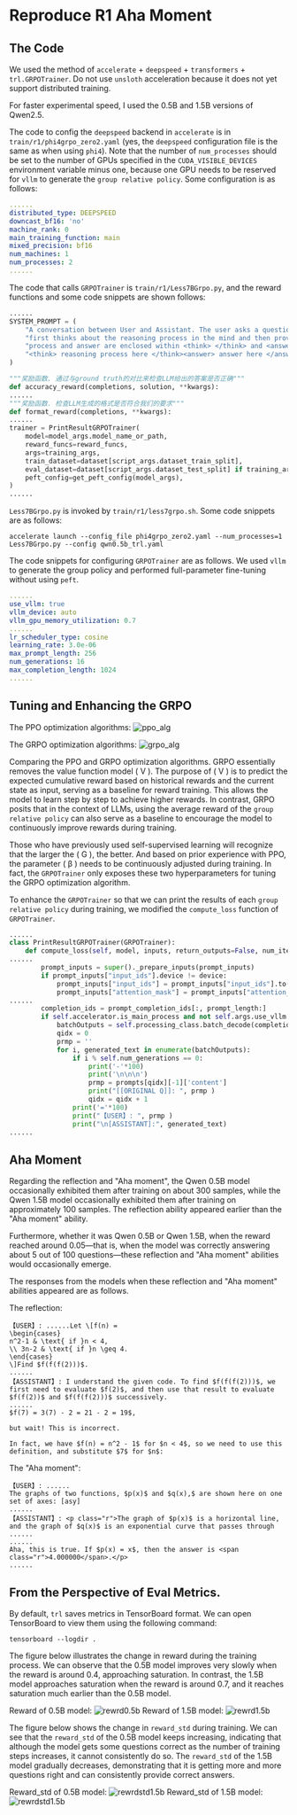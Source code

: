 # Reproduce R1 Aha Moment

## The Code
We used the method of `accelerate` + `deepspeed` + `transformers` + `trl.GRPOTrainer`. Do not use `unsloth` acceleration because it does not yet support distributed training.  
   
For faster experimental speed, I used the 0.5B and 1.5B versions of Qwen2.5.  
   
The code to config the `deepspeed` backend in `accelerate` is in `train/r1/phi4grpo_zero2.yaml` (yes, the `deepspeed` configuration file is the same as when using `phi4`). Note that the number of `num_processes` should be set to the number of GPUs specified in the `CUDA_VISIBLE_DEVICES` environment variable minus one, because one GPU needs to be reserved for `vllm` to generate the `group relative policy`. Some configuration is as follows:  
```yaml
......
distributed_type: DEEPSPEED
downcast_bf16: 'no'
machine_rank: 0
main_training_function: main
mixed_precision: bf16
num_machines: 1
num_processes: 2
......
```
The code that calls `GRPOTrainer` is `train/r1/Less7BGrpo.py`, and the reward functions and some code snippets are shown follows:  
```python
......
SYSTEM_PROMPT = (
    "A conversation between User and Assistant. The user asks a question, and the Assistant solves it. The assistant "
    "first thinks about the reasoning process in the mind and then provides the user with the answer. The reasoning "
    "process and answer are enclosed within <think> </think> and <answer> </answer> tags, respectively, i.e., "
    "<think> reasoning process here </think><answer> answer here </answer>"
)

"""奖励函数. 通过与ground truth的对比来检查LLM给出的答案是否正确"""
def accuracy_reward(completions, solution, **kwargs):
......
"""奖励函数. 检查LLM生成的格式是否符合我们的要求"""
def format_reward(completions, **kwargs):
......
trainer = PrintResultGRPOTrainer(
    model=model_args.model_name_or_path,
    reward_funcs=reward_funcs,
    args=training_args,
    train_dataset=dataset[script_args.dataset_train_split],
    eval_dataset=dataset[script_args.dataset_test_split] if training_args.eval_strategy != "no" else None,
    peft_config=get_peft_config(model_args),
)
......
```
   
`Less7BGrpo.py` is invoked by `train/r1/less7grpo.sh`. Some code snippets are as follows:  
```shell
accelerate launch --config_file phi4grpo_zero2.yaml --num_processes=1 Less7BGrpo.py --config qwn0.5b_trl.yaml
```
The code snippets for configuring `GRPOTrainer` are as follows. We used `vllm` to generate the group policy and performed full-parameter fine-tuning without using `peft`.
```yaml
......
use_vllm: true
vllm_device: auto
vllm_gpu_memory_utilization: 0.7
......
lr_scheduler_type: cosine
learning_rate: 3.0e-06
max_prompt_length: 256
num_generations: 16
max_completion_length: 1024
......
```

## Tuning and Enhancing the GRPO
The PPO optimization algorithms:
![ppo_alg](./assets/ppo_alg.png)

The GRPO optimization algorithms:
![grpo_alg](./assets/grpo_alg.png)

Comparing the PPO and GRPO optimization algorithms. GRPO essentially removes the value function model \( V \). The purpose of \( V \) is to predict the expected cumulative reward based on historical rewards and the current state as input, serving as a baseline for reward training. This allows the model to learn step by step to achieve higher rewards. In contrast, GRPO posits that in the context of LLMs, using the average reward of the `group relative policy` can also serve as a baseline to encourage the model to continuously improve rewards during training.  
   
Those who have previously used self-supervised learning will recognize that the larger the \( G \), the better. And based on prior experience with PPO, the parameter \( β \) needs to be continuously adjusted during training. In fact, the `GRPOTrainer` only exposes these two hyperparameters for tuning the GRPO optimization algorithm.  
   
To enhance the `GRPOTrainer` so that we can print the results of each `group relative policy` during training, we modified the `compute_loss` function of `GRPOTrainer`.
```python
......
class PrintResultGRPOTrainer(GRPOTrainer):
    def compute_loss(self, model, inputs, return_outputs=False, num_items_in_batch=None):
......
        prompt_inputs = super()._prepare_inputs(prompt_inputs)
        if prompt_inputs["input_ids"].device != device:
            prompt_inputs["input_ids"] = prompt_inputs["input_ids"].to(device)
            prompt_inputs["attention_mask"] = prompt_inputs["attention_mask"].to(device)
......
        completion_ids = prompt_completion_ids[:, prompt_length:]
        if self.accelerator.is_main_process and not self.args.use_vllm:
            batchOutputs = self.processing_class.batch_decode(completion_ids, skip_special_tokens=True)
            qidx = 0
            prmp = ''
            for i, generated_text in enumerate(batchOutputs):
                if i % self.num_generations == 0:
                    print('-'*100)
                    print('\n\n\n')
                    prmp = prompts[qidx][-1]['content']
                    print("[[ORIGINAL Q]]: ", prmp )
                    qidx = qidx + 1
                print('='*100)
                print("【USER】: ", prmp )
                print("\n[ASSISTANT]:", generated_text)
......
```

## Aha Moment
Regarding the reflection and "Aha moment", the Qwen 0.5B model occasionally exhibited them after training on about 300 samples, while the Qwen 1.5B model occasionally exhibited them after training on approximately 100 samples. The reflection ability appeared earlier than the "Aha moment" ability.  
   
Furthermore, whether it was Qwen 0.5B or Qwen 1.5B, when the reward reached around 0.05—that is, when the model was correctly answering about 5 out of 100 questions—these reflection and "Aha moment" abilities would occasionally emerge.  
   
The responses from the models when these reflection and "Aha moment" abilities appeared are as follows.

The reflection:
```log
【USER】: ......Let \[f(n) =
\begin{cases}
n^2-1 & \text{ if }n < 4,
\\ 3n-2 & \text{ if }n \geq 4.
\end{cases}
\]Find $f(f(f(2)))$.
......
【ASSISTANT】: I understand the given code. To find $f(f(f(2)))$, we first need to evaluate $f(2)$, and then use that result to evaluate $f(f(2))$ and $f(f(f(2)))$ successively.
......
$f(7) = 3(7) - 2 = 21 - 2 = 19$,

but wait! This is incorrect.

In fact, we have $f(n) = n^2 - 1$ for $n < 4$, so we need to use this definition, and substitute $7$ for $n$:
```
The "Aha moment":
```log
【USER】: ......
The graphs of two functions, $p(x)$ and $q(x),$ are shown here on one set of axes: [asy]
......
【ASSISTANT】: <p class="r">The graph of $p(x)$ is a horizontal line, and the graph of $q(x)$ is an exponential curve that passes through ......
......
Aha, this is true. If $p(x) = x$, then the answer is <span class="r">4.000000</span>.</p>
......
```

## From the Perspective of Eval Metrics.
By default, `trl` saves metrics in TensorBoard format. We can open TensorBoard to view them using the following command:  
```shell
tensorboard --logdir .
```
The figure below illustrates the change in reward during the training process. We can observe that the 0.5B model improves very slowly when the reward is around 0.4, approaching saturation. In contrast, the 1.5B model approaches saturation when the reward is around 0.7, and it reaches saturation much earlier than the 0.5B model.

Reward of 0.5B model:
![rewrd0.5b](./assets/rewrd0.5b.png)
Reward of 1.5B model:
![rewrd1.5b](./assets/rewrd1.5b.png)

The figure below shows the change in `reward_std` during training. We can see that the `reward_std` of the 0.5B model keeps increasing, indicating that although the model gets some questions correct as the number of training steps increases, it cannot consistently do so. The `reward_std` of the 1.5B model gradually decreases, demonstrating that it is getting more and more questions right and can consistently provide correct answers.

Reward_std of 0.5B model:
![rewrdstd1.5b](./assets/rewrdstd0.5b.png)
Reward_std of 1.5B model:
![rewrdstd1.5b](./assets/rewrdstd1.5b.png)